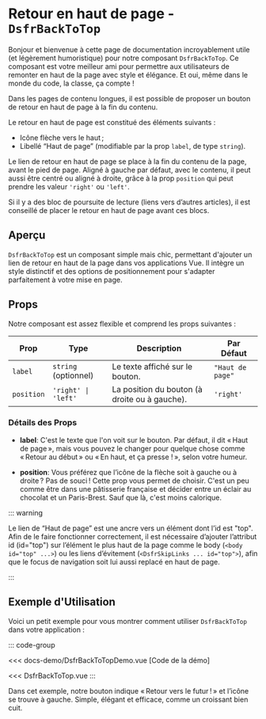 # Retour en haut de page - `DsfrBackToTop`

Bonjour et bienvenue à cette page de documentation incroyablement utile (et légèrement humoristique) pour notre composant `DsfrBackToTop`. Ce composant est votre meilleur ami pour permettre aux utilisateurs de remonter en haut de la page avec style et élégance. Et oui, même dans le monde du code, la classe, ça compte !

Dans les pages de contenu longues, il est possible de proposer un bouton de retour en haut de page à la fin du contenu.

Le retour en haut de page est constitué des éléments suivants :

- Icône flèche vers le haut ;
- Libellé “Haut de page” (modifiable par la prop `label`, de type `string`).

Le lien de retour en haut de page se place à la fin du contenu de la page, avant le pied de page. Aligné à gauche par défaut, avec le contenu, il peut aussi être centré ou aligné à droite, grâce à la prop `position` qui peut prendre les valeur `'right'` ou `'left'`.

Si il y a des bloc de poursuite de lecture (liens vers d’autres articles), il est conseillé de placer le retour en haut de page avant ces blocs.

## Aperçu

`DsfrBackToTop` est un composant simple mais chic, permettant d'ajouter un lien de retour en haut de la page dans vos applications Vue. Il intègre un style distinctif et des options de positionnement pour s'adapter parfaitement à votre mise en page.

## Props

Notre composant est assez flexible et comprend les props suivantes :

| Prop       | Type                  | Description                                           | Par Défaut    |
|------------|-----------------------|-------------------------------------------------------|---------------|
| `label`    | `string` (optionnel)  | Le texte affiché sur le bouton.                       | `"Haut de page"` |
| `position` | `'right' \| 'left'`   | La position du bouton (à droite ou à gauche).         | `'right'`     |

### Détails des Props

- **label**: C'est le texte que l'on voit sur le bouton. Par défaut, il dit « Haut de page », mais vous pouvez le changer pour quelque chose comme « Retour au début » ou « En haut, et ça presse ! », selon votre humeur.

- **position**: Vous préférez que l’icône de la flèche soit à gauche ou à droite ? Pas de souci ! Cette prop vous permet de choisir. C'est un peu comme être dans une pâtisserie française et décider entre un éclair au chocolat et un Paris-Brest. Sauf que là, c'est moins calorique.

::: warning

Le lien de “Haut de page” est une ancre vers un élément dont l’id est "top".
Afin de le faire fonctionner correctement, il est nécessaire d’ajouter l’attribut id (id="top") sur l’élément le plus haut de la page comme le body (`<body id="top" ...>`) ou les liens d’évitement (`<DsfrSkipLinks ... id="top">`), afin que le focus de navigation soit lui aussi replacé en haut de page.

:::

## Exemple d'Utilisation

Voici un petit exemple pour vous montrer comment utiliser `DsfrBackToTop` dans votre application :

::: code-group

<Story data-title="Démo" min-h="100px">
  <DsfrBackToTopDemo />
</Story>

<<< docs-demo/DsfrBackToTopDemo.vue [Code de la démo]

<<< DsfrBackToTop.vue
:::

<script setup lang="ts">
import DsfrBackToTopDemo from './docs-demo/DsfrBackToTopDemo.vue'
</script>

Dans cet exemple, notre bouton indique « Retour vers le futur ! » et l’icône se trouve à gauche. Simple, élégant et efficace, comme un croissant bien cuit.
